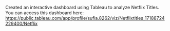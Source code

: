 Created an interactive dashboard using Tableau to analyze Netflix Titles.
 You can access this dashboard here: https://public.tableau.com/app/profile/sufia.8262/viz/Netflixtitles_17188724229400/Netflix

